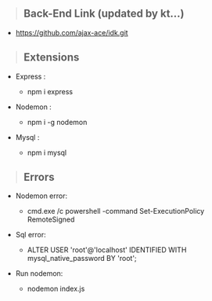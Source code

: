 >## Back-End Link (updated by kt...)

   - https://github.com/ajax-ace/idk.git


> ## Extensions

- Express : 
  - npm i express

- Nodemon : 
  - npm i -g nodemon

- Mysql : 
  - npm i mysql

> ## Errors

- Nodemon error:
  - cmd.exe /c powershell -command Set-ExecutionPolicy RemoteSigned

- Sql error:
  - ALTER USER 'root'@'localhost' IDENTIFIED WITH mysql_native_password BY 'root';

- Run nodemon:
  - nodemon index.js

